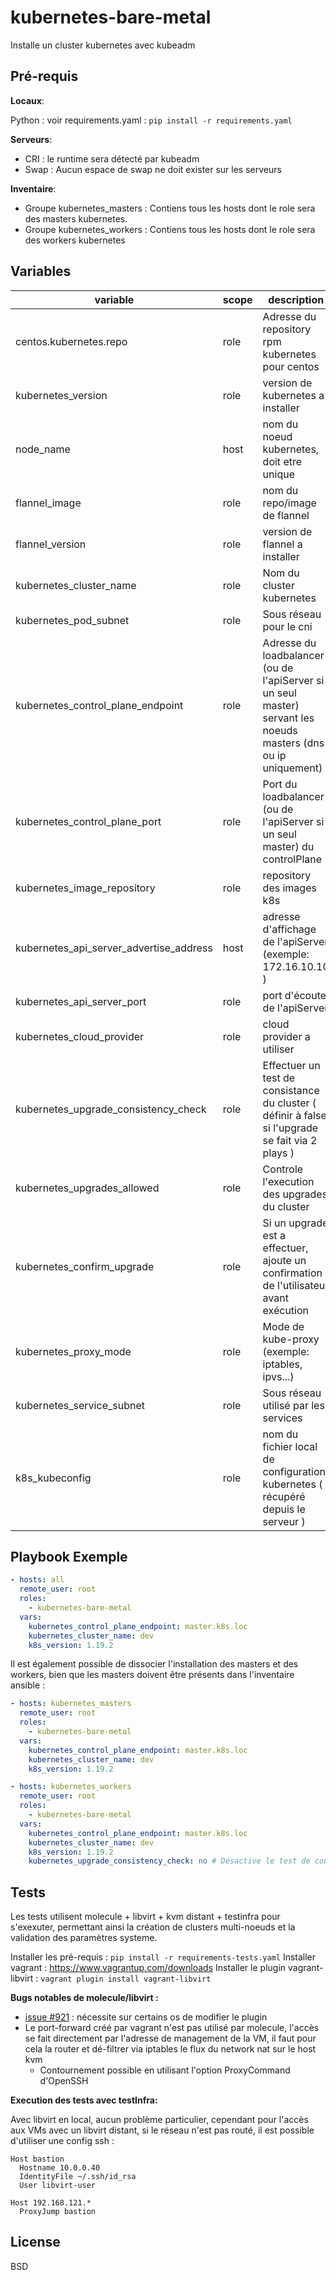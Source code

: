 kubernetes-bare-metal
=========

Installe un cluster kubernetes avec kubeadm

Pré-requis
------------

__Locaux__:

Python : voir requirements.yaml : `pip install -r requirements.yaml`

__Serveurs__:

  * CRI : le runtime sera détecté par kubeadm
  * Swap : Aucun espace de swap ne doit exister sur les serveurs

__Inventaire__:

  * Groupe kubernetes_masters : Contiens tous les hosts dont le role sera des masters kubernetes.
  * Groupe kubernetes_workers : Contiens tous les hosts dont le role sera des workers kubernetes


Variables
--------------

| variable | scope | description | defaut |
| --- | --- | --- | --- |
| centos.kubernetes.repo | role | Adresse du repository rpm kubernetes pour centos | https://packages.cloud.google.com/yum/repos/ |
| kubernetes_version | role | version de kubernetes a installer | 1.19.2 |
| node_name | host | nom du noeud kubernetes, doit etre unique | voir documentation kubeadm |
| flannel_image | role | nom du repo/image de flannel | quay.io/coreos/flannel |
| flannel_version | role | version de flannel a installer | v0.13.0 |
| kubernetes_cluster_name | role | Nom du cluster kubernetes | kubernetes |
| kubernetes_pod_subnet | role | Sous réseau pour le cni | 10.244.0.0/16 |
| kubernetes_control_plane_endpoint | role | Adresse du loadbalancer (ou de l'apiServer si un seul master) servant les noeuds masters (dns ou ip uniquement) | ansible_fqdn du premier master |
| kubernetes_control_plane_port | role | Port du loadbalancer (ou de l'apiServer si un seul master) du controlPlane | 6443 |
| kubernetes_image_repository | role | repository des images k8s | k8s.gcr.io |
| kubernetes_api_server_advertise_address | host | adresse d'affichage de l'apiServer (exemple: 172.16.10.10 ) | ansible_default_ipv4.address |
| kubernetes_api_server_port | role | port d'écoute de l'apiServer | 6443 |
| kubernetes_cloud_provider | role | cloud provider a utiliser | N/A |
| kubernetes_upgrade_consistency_check | role | Effectuer un test de consistance du cluster ( définir à false si l'upgrade se fait via 2 plays ) | true |
| kubernetes_upgrades_allowed | role | Controle l'execution des upgrades du cluster | true |
| kubernetes_confirm_upgrade | role | Si un upgrade est a effectuer, ajoute un confirmation de l'utilisateur avant exécution | false |
| kubernetes_proxy_mode | role | Mode de kube-proxy (exemple: iptables, ipvs...) | ipvs |
| kubernetes_service_subnet | role | Sous réseau utilisé par les services | voir documentation kubeadm |
| k8s_kubeconfig | role | nom du fichier local de configuration kubernetes ( récupéré depuis le serveur ) | {{role_path}}/files/admin.conf |

Playbook Exemple
----------------

```yaml
- hosts: all
  remote_user: root
  roles:
    - kubernetes-bare-metal
  vars:
    kubernetes_control_plane_endpoint: master.k8s.loc
    kubernetes_cluster_name: dev
    k8s_version: 1.19.2
```

Il est également possible de dissocier l'installation des masters et des workers, bien que les masters doivent être présents dans l'inventaire ansible :

```yaml
- hosts: kubernetes_masters
  remote_user: root
  roles:
    - kubernetes-bare-metal
  vars:
    kubernetes_control_plane_endpoint: master.k8s.loc
    kubernetes_cluster_name: dev
    k8s_version: 1.19.2

- hosts: kubernetes_workers
  remote_user: root
  roles:
    - kubernetes-bare-metal
  vars:
    kubernetes_control_plane_endpoint: master.k8s.loc
    kubernetes_cluster_name: dev
    k8s_version: 1.19.2
    kubernetes_upgrade_consistency_check: no # Désactive le test de consistence des versions puisqu'une partie du cluster a potentiellement été mise a jour
```

Tests
-----

Les tests utilisent molecule + libvirt + kvm distant + testinfra pour s'exexuter, permettant ainsi la création de clusters multi-noeuds et la validation des paramètres systeme.

Installer les pré-requis : `pip install -r requirements-tests.yaml`
Installer vagrant : https://www.vagrantup.com/downloads
Installer le plugin vagrant-libvirt : `vagrant plugin install vagrant-libvirt`

__Bugs notables de molecule/libvirt :__

  * [issue #921](https://github.com/vagrant-libvirt/vagrant-libvirt/issues/921#issuecomment-464334757) : nécessite sur certains os de modifier le plugin
  * Le port-forward créé par vagrant n'est pas utilisé par molecule, l'accès se fait directement par l'adresse de management de la VM, il faut pour cela la router et dé-filtrer via iptables le flux du network nat sur le host kvm
    * Contournement possible en utilisant l'option ProxyCommand d'OpenSSH

__Execution des tests avec testInfra:__

Avec libvirt en local, aucun problème particulier, cependant pour l'accès aux VMs avec un libvirt distant, si le réseau n'est pas routé, il est possible d'utiliser une config ssh :

```
Host bastion
  Hostname 10.0.0.40
  IdentityFile ~/.ssh/id_rsa
  User libvirt-user

Host 192.168.121.*
  ProxyJump bastion
```

License
-------

BSD
